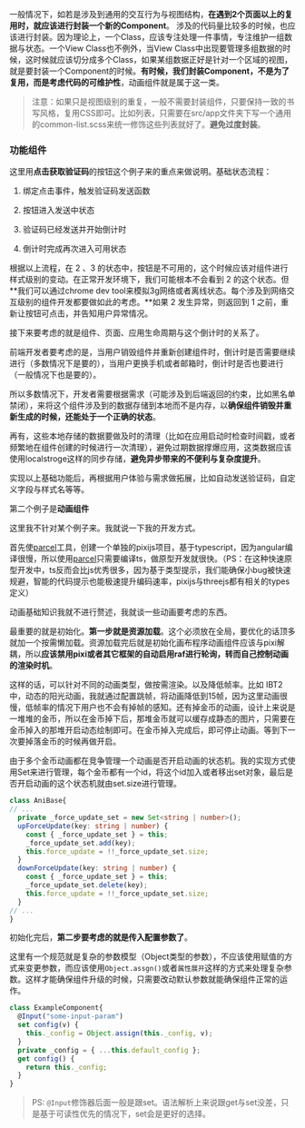 一般情况下，如若是涉及到通用的交互行为与视图结构，**在遇到2个页面以上的复用时，就应该进行封装一个新的Component**。
涉及的代码量比较多的时候，也应该进行封装。因为理论上，一个Class，应该专注处理一件事情，专注维护一组数据与状态。一个View Class也不例外，当View Class中出现要管理多组数据的时候，这时候就应该切分成多个Class，如果某组数据正好是针对一个区域的视图，就是要封装一个Component的时候。**有时候，我们封装Component，不是为了复用，而是考虑代码的可维护性**，动画组件就是属于这一类。

> 注意：如果只是视图级别的重复，一般不需要封装组件，只要保持一致的书写风格，复用CSS即可。比如列表，只需要在src/app文件夹下写一个通用的common-list.scss来统一修饰这些列表就好了。**避免过度封装**。



### 功能组件

这里用**点击获取验证码**的按钮这个例子来的重点来做说明。基础状态流程：

1. 绑定点击事件，触发验证码发送函数

2. 按钮进入发送中状态

3. 验证码已经发送并开始倒计时

4. 倒计时完成再次进入可用状态

根据以上流程，在 2 、3 的状态中，按钮是不可用的，这个时候应该对组件进行样式级别的变动。在正常开发环境下，我们可能根本不会看到 2 的这个状态。但**我们可以通过chrome dev tool来模拟3g网络或者离线状态。每个涉及到网络交互级别的组件开发都要做如此的考虑。**如果 2 发生异常，则返回到 1 之前，重新让按钮可点击，并告知用户异常情况。



接下来要考虑的就是组件、页面、应用生命周期与这个倒计时的关系了。

前端开发者要考虑的是，当用户销毁组件并重新创建组件时，倒计时是否需要继续进行（多数情况下是要的），当用户更换手机或者邮箱时，倒计时是否也要进行（一般情况下也是要的）。

所以多数情况下，开发者需要根据需求（可能涉及到后端返回的约束，比如黑名单禁闭），来将这个组件涉及到的数据存储到本地而不是内存，以**确保组件销毁并重新生成的时候，还能处于一个正确的状态**。

再有，这些本地存储的数据要做及时的清理（比如在应用启动时检查时间戳，或者频繁地在组件创建的时候进行一次清理），避免过期数据撑爆应用，这类数据应该使用localstroge这样的同步存储，**避免异步带来的不便利与复杂度提升**。

实现以上基础功能后，再根据用户体验与需求做拓展，比如自动发送验证码，自定义字段与样式名等等。



第二个例子是**动画组件**

这里我不针对某个例子来。我就说一下我的开发方式。

首先使[parcel](https://parceljs.org)工具，创建一个单独的pixijs项目，基于typescript，因为angular编译很慢，所以使用[parcel](https://parceljs.org)只需要编译ts，做原型开发就很快。（PS：在这种快速原型开发中，ts反而会比js优秀很多，因为基于类型提示，我们能确保小bug被快速规避，智能的代码提示也能极速提升编码速率，pixijs与threejs都有相关的types定义）

动画基础知识我就不进行赘述，我就谈一些动画要考虑的东西。

最重要的就是初始化。**第一步就是资源加载**。这个必须放在全局，要优化的话顶多就加一个按需懒加载。资源加载完后就是初始化画布程序动画组件应该与pixi解耦，所以**应该禁用pixi或者其它框架的自动启用raf进行轮询，转而自己控制动画的渲染时机**。

这样的话，可以针对不同的动画类型，做按需渲染。以及降低帧率。比如 IBT2 中，动态的阳光动画，我就通过配置跳帧，将动画降低到15帧，因为这里动画很慢，低帧率的情况下用户也不会有掉帧的感知。还有掉金币的动画，设计上来说是一堆堆的金币，所以在金币掉下后，那堆金币就可以缓存成静态的图片，只需要在金币掉入的那堆开启动态绘制即可。在金币掉入完成后，即可停止动画。等到下一次要掉落金币的时候再做开启。

由于多个金币动画都在竞争管理一个动画是否开启动画的状态机。我的实现方式使用Set来进行管理，每个金币都有一个id，将这个id加入或者移出set对象，最后是否开启动画的这个状态机就由set.size进行管理。
```ts
class AniBase{
// ...
  private _force_update_set = new Set<string | number>();
  upForceUpdate(key: string | number) {
    const { _force_update_set } = this;
    _force_update_set.add(key);
    this.force_update = !!_force_update_set.size;
  }
  downForceUpdate(key: string | number) {
    const { _force_update_set } = this;
    _force_update_set.delete(key);
    this.force_update = !!_force_update_set.size;
  }
// ...
}
```

初始化完后，**第二步要考虑的就是传入配置参数了**。

这里有一个规范就是复杂的参数模型（Object类型的参数），不应该使用赋值的方式来变更参数，而应该使用`Object.assgn()`或者`属性展开`这样的方式来处理复杂参数。这样才能确保组件升级的时候，只需要改动默认参数就能确保组件正常的运作。
```ts
class ExampleComponent{
  @Input("some-input-param")
  set config(v) {
    this._config = Object.assign(this._config, v);
  }
  private _config = { ...this.default_config };
  get config() {
    return this._config;
  }
}
```
> PS: `@Input`修饰器后面一般是跟set。语法解析上来说跟get与set没差，只是基于可读性优先的情况下，set会是更好的选择。

